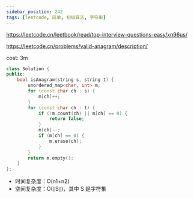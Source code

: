 ```yaml
---
sidebar_position: 242
tags: [leetcode, 简单, 初级算法, 字符串]
---
```


https://leetcode.cn/leetbook/read/top-interview-questions-easy/xn96us/

https://leetcode.cn/problems/valid-anagram/description/

cost: 3m

```cpp
class Solution {
public:
    bool isAnagram(string s, string t) {
        unordered_map<char, int> m;
        for (const char ch : s) {
            m[ch]++;
        }
        for (const char ch : t) {
            if (!m.count(ch) || m[ch] == 0) {
                return false;
            }
            m[ch]--;
            if (m[ch] == 0) {
                m.erase(ch);
            }
        }
        return m.empty();
    }
};
```

- 时间复杂度：O(n1+n2)
- 空间复杂度：O(∣S∣)，其中 S 是字符集

